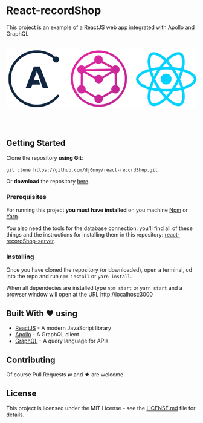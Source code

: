 # React-recordShop

This project is an example of a ReactJS web app integrated with Apollo and GraphQL
<br/><br/>
<p align="center">
<img src="https://raw.githubusercontent.com/dj0nny/react-recordShop/develop/src/assets/logoRepo.png">
</p>
<br/><br/>

## Getting Started

Clone the repository __using Git__:

`git clone https://github.com/dj0nny/react-recordShop.git`

Or __download__ the repository [here](https://github.com/dj0nny/react-recordShop/archive/develop.zip).


### Prerequisites

For running this project __you must have installed__ on you machine [Npm](https://npmjs.com) or [Yarn](https://yarnpkg.com/en/).

You also need the tools for the database connection: you'll find all of these things and the instructions for installing them in this repository: [react-recordShop-server](https://github.com/dj0nny/react-recordShop-server).

### Installing

Once you have cloned the repository (or downloaded), open a terminal, cd into the repo and run `npm install` or `yarn install`.

When all dependecies are installed type `npm start` or `yarn start` and a browser window will open at the URL
http://localhost:3000

## Built With ❤ using

* [ReactJS](https://reactjs.org/) - A modern JavaScript library
* [Apollo](https://www.apollographql.com/) - A GraphQL client
* [GraphQL](https://graphql.org/) - A query language for APIs

## Contributing

Of course Pull Requests ⇄ and ★ are welcome

## License

This project is licensed under the MIT License - see the [LICENSE.md](https://github.com/dj0nny/react-recordShop/blob/develop/README.md) file for details.
